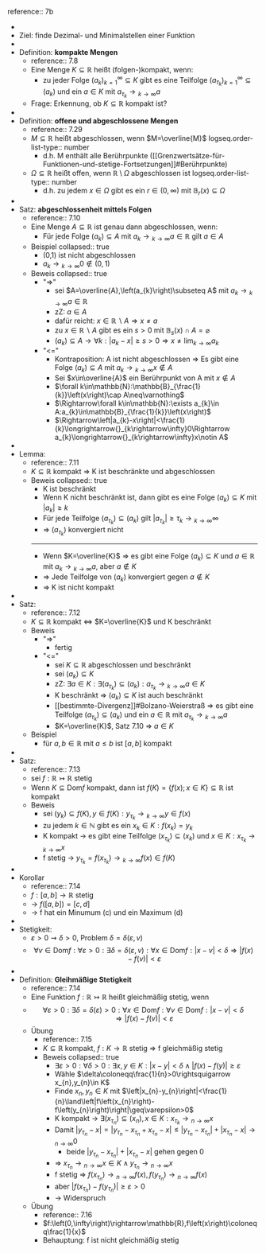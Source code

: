 reference:: 7b

-
- Ziel: finde Dezimal- und Minimalstellen einer Funktion
-
- Definition: **kompakte Mengen**
	- reference:: 7.8
	- Eine Menge $K\subseteq\mathbb{R}$ heißt (folgen-)kompakt, wenn:
		- zu jeder Folge $\left(a_{k}\right)_{k=1}^{\infty}\subseteq K$ gibt es eine Teilfolge $\left(a_{\tau_{k}}\right)_{k=1}^{\infty}\subseteq\left(a_{k}\right)$ und ein $a\in K$ mit $a_{\tau_{k}}\longrightarrow{}_{k\rightarrow\infty}a$
	- Frage: Erkennung, ob $K\subseteq\mathbb{R}$ kompakt ist?
-
- Definition: **offene und abgeschlossene Mengen**
	- reference:: 7.29
	- $M\subseteq\mathbb{R}$ heißt abgeschlossen, wenn $M=\overline{M}$
	  logseq.order-list-type:: number
		- d.h. M enthält alle Berührpunkte ([[Grenzwertsätze-für-Funktionen-und-stetige-Fortsetzungen]]\#Berührpunkte)
	- $\Omega\subseteq\mathbb{R}$ heißt offen, wenn $\mathbb{R}\setminus\Omega$ abgeschlossen ist
	  logseq.order-list-type:: number
		- d.h. zu jedem $x\in\Omega$ gibt es ein $r\in\left(0,\infty\right)$ mit $\mathbb{B}_{r}\left(x\right)\subseteq\Omega$
-
- Satz: **abgeschlossenheit mittels Folgen**
	- reference:: 7.10
	- Eine Menge $A\subseteq\mathbb{R}$ ist genau dann abgeschlossen, wenn:
		- Für jede Folge $\left(a_{k}\right)\subseteq A$ mit $a_{k}\longrightarrow{}_{k\rightarrow\infty}a\in\mathbb{R}$ gilt $a\in A$
	- Beispiel
	  collapsed:: true
		- (0,1) ist nicht abgeschlossen
		- $a_{k}\longrightarrow{}_{k\rightarrow\infty}0\notin\left(0,1\right)$
	- Beweis
	  collapsed:: true
		- "=>"
			- sei $A=\overline{A},\left(a_{k}\right)\subseteq A$ mit $a_{k}\longrightarrow{}_{k\rightarrow\infty}a\in\mathbb{R}$
			- zZ: $a\in A$
			- dafür reicht: $x\in\mathbb{R}\backslash A\Rightarrow x\neq a$
			- zu $x\in\mathbb{R}\backslash A$ gibt es ein $s>0$ mit $\mathbb{B}_{s}\left(x\right)\cap A=\varnothing$
			- $\left(a_{k}\right)\subseteq A\rightarrow\forall k:\left|a_{k}-x\right|\geq s>0\Rightarrow x\neq\lim_{k\rightarrow\infty}a_{k}$
		- "<="
			- Kontraposition: A ist nicht abgeschlossen => Es gibt eine Folge $\left(a_{k}\right)\subseteq A$ mit $a_{k}\longrightarrow{}_{k\rightarrow\infty}x\notin A$
			- Sei $x\in\overline{A}$ ein Berührpunkt von A mit $x\notin A$
			- $\forall k\in\mathbb{N}:\mathbb{B}_{\frac{1}{k}}\left(x\right)\cap A\neq\varnothing$
			- $\Rightarrow\forall k\in\mathbb{N}:\exists a_{k}\in A:a_{k}\in\mathbb{B}_{\frac{1}{k}}\left(x\right)$
			- $\Rightarrow\left|a_{k}-x\right|<\frac{1}{k}\longrightarrow{}_{k\rightarrow\infty}0\Rightarrow a_{k}\longrightarrow{}_{k\rightarrow\infty}x\notin A$
-
- Lemma:
	- reference:: 7.11
	- $K\subseteq\mathbb{R}$ kompakt => K ist beschränkte und abgeschlossen
	- Beweis
	  collapsed:: true
		- K ist beschränkt
		- Wenn K nicht beschränkt ist, dann gibt es eine Folge $\left(a_{k}\right)\subseteq K$ mit $\left|a_{k}\right|\geq k$
		- Für jede Teilfolge $\left(a_{\tau_{k}}\right)\subseteq\left(a_{k}\right)$ gilt $\left|a_{\tau_{k}}\right|\geq\tau_{k}\longrightarrow{}_{k\rightarrow\infty}\infty$
		- => $\left(a_{\tau_{k}}\right)$ konvergiert nicht
		- ---
		- Wenn $K=\overline{K}$ => es gibt eine Folge $\left(a_{k}\right)\subseteq K$ und $a\in\mathbb{R}$ mit $a_{k}\longrightarrow{}_{k\rightarrow\infty}a$, aber $a\notin K$
		- => Jede Teilfolge von $\left(a_{k}\right)$ konvergiert gegen $a\notin K$
		- => K ist nicht kompakt
-
- Satz:
	- reference:: 7.12
	- $K\subseteq\mathbb{R}$ kompakt <=> $K=\overline{K}$ und K beschränkt
	- Beweis
		- "=>"
			- fertig
		- "<="
			- sei $K\subseteq\mathbb{R}$ abgeschlossen und beschränkt
			- sei $\left(a_{k}\right)\subseteq K$
			- zZ: $\exists a\in K:\exists\left(a_{\tau_{k}}\right)\subseteq\left(a_{k}\right):a_{\tau_{k}}\longrightarrow{}_{k\rightarrow\infty}a\in K$
			- K beschränkt => $\left(a_{k}\right)\subseteq K$ ist auch beschränkt
			- [[bestimmte-Divergenz]]\#Bolzano-Weierstraß => es gibt eine Teilfolge $\left(a_{\tau_{k}}\right)\subseteq\left(a_{k}\right)$ und ein $a\in\mathbb{R}$ mit $a_{\tau_{k}}\longrightarrow{}_{k\rightarrow\infty}a$
			- $K=\overline{K}$, Satz 7.10 => $a\in K$
	- Beispiel
		- für $a,b\in\mathbb{R}$ mit $a\leq b$ ist $\left\lbrack a,b\right\rbrack$ kompakt
-
- Satz:
	- reference:: 7.13
	- sei $f:\mathbb{R}\rightarrowtail\mathbb{R}$ stetig
	- Wenn $K\subseteq\text{Dom}f$ kompakt, dann ist $f\left(K\right)=\left\lbrace f\left(x\right);x\in K\right\rbrace\subseteq\mathbb{R}$ ist kompakt
	- Beweis
		- sei $\left(y_{k}\right)\subseteq f\left(K\right),y\in f\left(K\right):y_{\tau_{k}}\longrightarrow{}_{k\rightarrow\infty}y\in f\left(x\right)$
		- zu jedem $k\in\mathbb{N}$ gibt es ein $x_{k}\in K:f\left(x_{k}\right)=y_{k}$
		- K kompakt -> es gibt eine Teilfolge $\left(x_{\tau_{k}}\right)\subseteq\left(x_{k}\right)$ und $x\in K:x_{\tau_{k}}\longrightarrow{}_{k\rightarrow\infty}x$
		- f stetig -> $y_{\tau_{k}}=f\left(x_{\tau_{k}}\right)\longrightarrow{}_{k\rightarrow\infty}f\left(x\right)\in f\left(K\right)$
-
- Korollar
	- reference:: 7.14
	- $f:\left\lbrack a,b\right\rbrack\rightarrow\mathbb{R}$ stetig
	- -> $f\left(\left\lbrack a,b\right\rbrack\right)=\left\lbrack c,d\right\rbrack$
	- -> f hat ein Minumum (c) und ein Maximum (d)
-
- Stetigkeit:
	- $\varepsilon>0\rightsquigarrow\delta>0$, Problem $\delta=\delta\left(\varepsilon,v\right)$
	- $$\forall v\in\text{Dom}f:\forall\varepsilon>0:\exists\delta=\delta\left(\varepsilon,v\right):\forall x\in\text{Dom}f:\left|x-v\right|<\delta\Rightarrow\left|f\left(x\right)-f\left(v\right)\right|<\varepsilon$$
-
- Definition: **Gleihmäßige Stetigkeit**
	- reference:: 7.14
	- Eine Funktion $f:\mathbb{R}\rightarrowtail\mathbb{R}$ heißt gleichmäßig stetig, wenn
	- $$\forall\varepsilon>0:\exists\delta=\delta\left(\varepsilon\right)>0:\forall x\in\text{Dom}f:\forall v\in\text{Dom}f:\left|x-v\right|<\delta\Rightarrow\left|f\left(x\right)-f\left(v\right)\right|<\varepsilon$$
	- Übung
		- reference:: 7.15
		- $K\subseteq\mathbb{R}$ kompakt, $f:K\rightarrow\mathbb{R}$ stetig => f gleichmäßig stetig
		- Beweis
		  collapsed:: true
			- $\exists\varepsilon>0:\forall\delta>0:\exists x,y\in K:\left|x-y\right|<\delta\land\left|f\left(x\right)-f\left(y\right)\right|\geq\varepsilon$
			- Wähle $\delta\coloneqq\frac{1}{n}>0\rightsquigarrow x_{n},y_{n}\in K$
			- Finde $x_{n},y_{n}\in K$ mit $\left|x_{n}-y_{n}\right|<\frac{1}{n}\land\left|f\left(x_{n}\right)-f\left(y_{n}\right)\right|\geq\varepsilon>0$
			- K kompakt -> $\exists\left(x_{\tau_{n}}\right)\subseteq\left(x_{n}\right),x\in K:x_{\tau_{k}}\longrightarrow{}_{n\rightarrow\infty}x$
			- Damit $\left|y_{\tau_{n}}-x\right|=\left|y_{\tau_{n}}-x_{\tau_{n}}+x_{\tau_{n}}-x\right|\leq\left|y_{\tau_{n}}-x_{\tau_{n}}\right|+\left|x_{\tau_{n}}-x\right|\longrightarrow{}_{n\rightarrow\infty}0$
				- beide $\left|y_{\tau_{n}}-x_{\tau_{n}}\right|+\left|x_{\tau_{n}}-x\right|$ gehen gegen 0
			- => $x_{\tau_{n}}\longrightarrow{}_{n\rightarrow\infty}x\in K\land y_{\tau_{n}}\longrightarrow{}_{n\rightarrow\infty}x$
			- f stetig => $f\left(x_{\tau_{n}}\right)\longrightarrow{}_{n\rightarrow\infty}f\left(x\right),f\left(y_{\tau_{n}}\right)\longrightarrow{}_{n\rightarrow\infty}f\left(x\right)$
			- aber $\left|f\left(x_{\tau_{n}}\right)-f\left(y_{\tau_{n}}\right)\right|\geq\varepsilon>0$
			- -> Widerspruch
	- Übung
		- reference:: 7.16
		- $f:\left(0,\infty\right)\rightarrow\mathbb{R},f\left(x\right)\coloneqq\frac{1}{x}$
		- Behauptung: f ist nicht gleichmäßig stetig